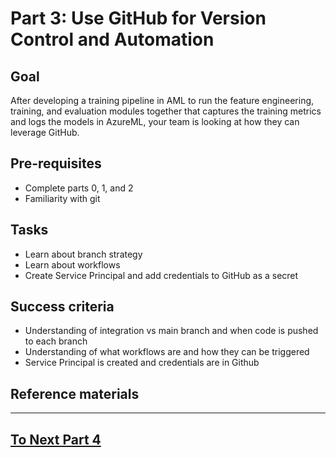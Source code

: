 
# Part 3: Use GitHub for Version Control and Automation

## Goal 
After developing a training pipeline in AML to run the feature engineering, training, and evaluation modules together that captures the training metrics and logs the models in AzureML, your team is looking at how they can leverage GitHub.

## Pre-requisites
- Complete parts 0, 1, and 2
- Familiarity with git

## Tasks
- Learn about branch strategy
- Learn about workflows
- Create Service Principal and add credentials to GitHub as a secret

## Success criteria
- Understanding of integration vs main branch and when code is pushed to each branch
- Understanding of what workflows are and how they can be triggered
- Service Principal is created and credentials are in Github

## Reference materials


---

## [To Next Part 4](part_4.md)
